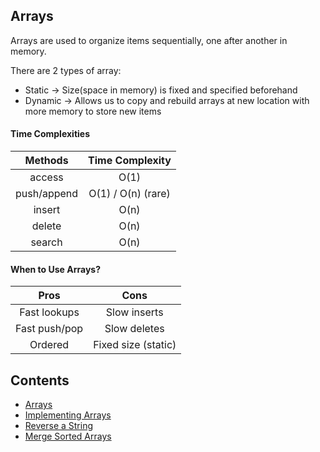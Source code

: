 ## Arrays

Arrays are used to organize items sequentially, one after another in memory.

There are 2 types of array:

- Static -> Size(space in memory) is fixed and specified beforehand
- Dynamic -> Allows us to copy and rebuild arrays at new location with more memory to store new items

#### Time Complexities

|   Methods   |  Time Complexity   |
| :---------: | :----------------: |
|   access    |        O(1)        |
| push/append | O(1) / O(n) (rare) |
|   insert    |        O(n)        |
|   delete    |        O(n)        |
|   search    |        O(n)        |

#### When to Use Arrays?

|     Pros      |        Cons         |
| :-----------: | :-----------------: |
| Fast lookups  |    Slow inserts     |
| Fast push/pop |    Slow deletes     |
|    Ordered    | Fixed size (static) |

## Contents

- [Arrays](./arrays.js)
- [Implementing Arrays](./implementing-arrays.js)
- [Reverse a String](./reverse-a-string.js)
- [Merge Sorted Arrays](./merge-sorted-arrays.js)
